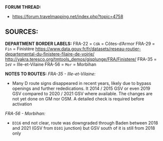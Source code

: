 ﻿**FORUM THREAD:**
- https://forum.travelmapping.net/index.php?topic=4758


**SOURCES:**
- 

**DEPARTMENT BORDER LABELS:**
FRA-22 = `CdA` = Côtes-d’Armor
FRA-29 = `Fin` = Finistère
   https://www.data.gouv.fr/fr/datasets/reseau-routier-departemental-du-finistere-filaire-de-voirie/
   http://yakra.teresco.org/tmtools_demos/gisplunge/FRA/Finistere/
FRA-35 = `IeV` = Ille-et-Vilaine
FRA-56 = `Mor` = Morbihan


**NOTES TO ROUTES:**
*FRA-35 - Ille-et-Vilaine:*
- Many D route signs disappeared in recent years, likely due to bypass openings and further rededications. It 2014 / 2015 GSV or even 2019 GSV compared to 2020 / 2021 GSV where available. The changes are not yet done on GM nor OSM. A detailed check is required before activation

*FRA-56 - Morbihan:*
- `D316` end not clear, route was downgraded through Baden between 2018 and 2021 (GSV from `D101` junction) but GSV south of it is still from 2018 only